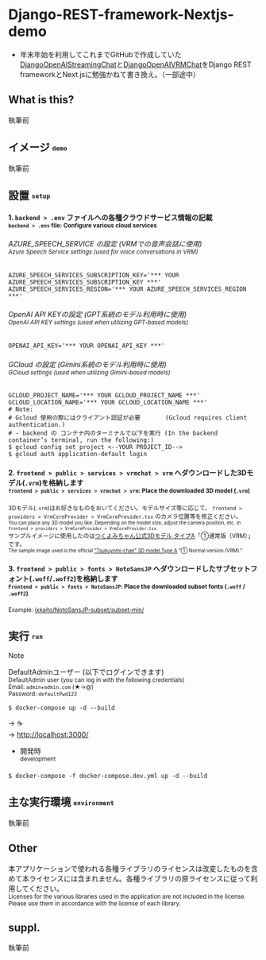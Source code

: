 # Django-REST-framework-Nextjs-demo  
* 年末年始を利用してこれまでGitHubで作成していた[DjangoOpenAIStreamingChat](https://github.com/MITSUHIRO-KURIKI/DjangoOpenAIStreamingChat)と[DjangoOpenAIVRMChat](https://github.com/MITSUHIRO-KURIKI/DjangoOpenAIVRMChat)をDjango REST frameworkとNext.jsに勉強かねて書き換え。（一部途中）
  
## What is this?
執筆前



## イメージ <sub><sup>`demo`</sup></sub>  
執筆前



## 設置 <sub><sup>`setup`</sup></sub>  
  
#### 1. `backend > .env` ファイルへの各種クラウドサービス情報の記載<br><sup>`backend > .env` file: Configure various cloud services</sup>  
###### AZURE_SPEECH_SERVICE の設定 (VRMでの音声会話に使用)<br><sup>Azure Speech Service settings (used for voice conversations in VRM)</sup>  
```
AZURE_SPEECH_SERVICES_SUBSCRIPTION_KEY='*** YOUR AZURE_SPEECH_SERVICES_SUBSCRIPTION_KEY ***'  
AZURE_SPEECH_SERVICES_REGION='*** YOUR AZURE_SPEECH_SERVICES_REGION ***'
```
  
###### OpenAI API KEYの設定 (GPT系統のモデル利用時に使用)<br><sup>OpenAI API KEY settings (used when utilizing GPT-based models)</sup>  
```
OPENAI_API_KEY='*** YOUR OPENAI_API_KEY ***'
```
  
###### GCloud の設定 (Gimini系統のモデル利用時に使用)<br><sup>GCloud settings (used when utilizing Gimini-based models)</sup>  
```
GCLOUD_PROJECT_NAME='*** YOUR GCLOUD_PROJECT_NAME ***'
GCLOUD_LOCATION_NAME='*** YOUR GCLOUD_LOCATION_NAME ***'
# Note:
# Gcloud 使用の際にはクライアント認証が必要       (Gcloud requires client authentication.)
# - backend の コンテナ内のターミナルで以下を実行 (In the backend container’s terminal, run the following:)
$ gcloud config set project <--YOUR PROJECT_ID-->
$ gcloud auth application-default login
```
  
#### 2. `frontend > public > services > vrmchat > vrm` へダウンロードした3Dモデル(`.vrm`)を格納します<br><sup>`frontend > public > services > vrmchat > vrm`: Place the downloaded 3D model (`.vrm`)</sup>  
<sup>3Dモデル(`.vrm`)はお好きなものをおいてください。モデルサイズ等に応じて、 `frontend > providers > VrmCoreProvider > VrmCoreProvider.tsx` のカメラ位置等を修正ください。<br><sup>You can place any 3D model you like. Depending on the model size, adjust the camera position, etc. in `frontend > providers > VrmCoreProvider > VrmCoreProvider.tsx`.</sup></sup>  
<sup>サンプルイメージに使用したのは[つくよみちゃん公式3Dモデル タイプA](https://tyc.rei-yumesaki.net/material/avatar/3d-a/ "つくよみちゃん公式3Dモデル タイプA")「①通常版（VRM）」です。<br><sup>The sample image used is the official ["Tsukuyomi-chan" 3D model Type A](https://tyc.rei-yumesaki.net/material/avatar/3d-a/ "Tsukuyomi-chan” 3D model Type A") "① Normal version (VRM).”</sup></sup>
  
#### 3. `frontend > public > fonts > NotoSansJP` へダウンロードしたサブセットフォント(`.woff`/`.woff2`)を格納します<br><sup>`Frontend > public > fonts > NotoSansJP`: Place the downloaded subset fonts (`.woff` / `.woff2`)</sup>  
<sup>Example: [ixkaito/NotoSansJP-subset/subset-min/](https://github.com/ixkaito/NotoSansJP-subset/tree/master/subset-min "ixkaito/NotoSansJP-subset/subset-min/")</sup>



## 実行 <sub><sup>`run`</sup></sub>  
> [!NOTE]
> DefaultAdminユーザー (以下でログインできます)<br><sup>DefaultAdmin user (you can log in with the following credentials)</sup>  
> <sup>Email: `admin★admin.com` (★→@)</sup>  
> <sup>Password: `defaultPwd123`</sup>  
```
$ docker-compose up -d --build
```  
-> :coffee:  
-> [http://localhost:3000/](http://localhost:3000/ "localhost:3000") 
  
* 開発時<br><sup>development</sup>  
```
$ docker-compose -f docker-compose.dev.yml up -d --build
```



## 主な実行環境 <sub><sup>`environment`</sup></sub>  
執筆前



## Other
本アプリケーションで使われる各種ライブラリのライセンスは改変したものを含めて本ライセンスには含まれません。各種ライブラリの原ライセンスに従って利用してください。<br><sup>Licenses for the various libraries used in the application are not included in the license. Please use them in accordance with the license of each library.</sup>  



## suppl.  
執筆前
